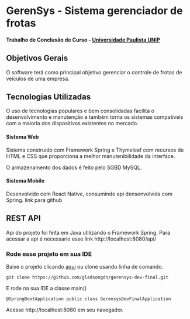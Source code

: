 # GerenSys - Sistema gerenciador de frotas
#### Trabalho de Conclusão de Curso - [Universidade Paulista UNIP](https://www.unip.br/)

## Objetivos Gerais
O software terá como principal objetivo gerenciar o controle de frotas de veículos de uma empresa.

## Tecnologias Utilizadas
O uso de tecnologias populares e bem consolidadas facilita o desenvolvimento e manutenção e também torna os sistemas compatíveis com a maioria dos dispositivos existentes no mercado.

#### Sistema Web
Sistema construído com Framework Spring e Thymeleaf com recursos de HTML e CSS que proporciona a melhor manutenibilidade da interface.

O armazenamento dos dados é feito pelo SGBD MySQL.

#### Sistema Mobile
Desenvolvido com React Native, consumindo api densenvolvida com Spring. link para github

## REST API
   Api do projeto foi feita em Java utilizando o Framework Spring.
   Para acessar a api é necessario esse link http://localhost:8080/api/

### Rode esse projeto em sua IDE


Baixe o projeto clicando [aqui](https://github.com/gledsongdn/gerensys-tcc-spring/archive/master.zip) ou clone usando linha de comando.
```
git clone https://github.com/gledsongdn/gerensys-dev-final.git
```

E rode na sua IDE a classe main()

` @SpringBootApplication public class GerensysDevFinalApplication `

Acesse http://localhost:8080 em seu navegador.

